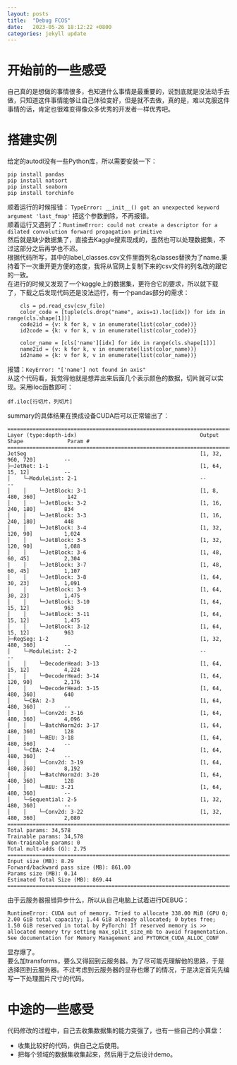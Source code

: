 ```yaml
---
layout: posts
title:  "Debug FCOS"
date:   2023-05-26 18:12:22 +0800
categories: jekyll update
---
```


# 开始前的一些感受
自己真的是想做的事情很多，也知道什么事情是最重要的，说到底就是没法动手去做，只知道这件事情能够让自己体验变好，但是就不去做，真的是，难以克服这件事情的话，肯定也很难变得像众多优秀的开发者一样优秀吧。

# 搭建实例 
给定的autodl没有一些Python库，所以需要安装一下：
```
pip install pandas
pip install natsort
pip install seaborn
pip install torchinfo 
```
顺着运行的时候报错：
`TypeError: __init__() got an unexpected keyword argument 'last_fmap'`
把这个参数删除，不再报错。  
顺着运行又遇到了：`RuntimeError: could not create a descriptor for a dilated convolution forward propagation primitive`  
然后就是缺少数据集了，直接去Kaggle搜索现成的，虽然也可以处理数据集，不过这部分之后再学也不迟。  
根据代码所写，其中的label_classes.csv文件里面列名classes替换为了name.秉持着下一次重开更方便的态度，我将从官网上复制下来的csv文件的列名改的跟它的一致。  
在进行的时候又发现了一个kaggle上的数据集，更符合它的要求，所以就下载了，下载之后发现代码还是没法运行，有一个pandas部分的需求：
```
    cls = pd.read_csv(csv_file)
    color_code = [tuple(cls.drop("name", axis=1).loc[idx]) for idx in range(cls.shape[1])]
    code2id = {v: k for k, v in enumerate(list(color_code))}
    id2code = {k: v for k, v in enumerate(list(color_code))}

    color_name = [cls['name'][idx] for idx in range(cls.shape[1])]
    name2id = {v: k for k, v in enumerate(list(color_name))}
    id2name = {k: v for k, v in enumerate(list(color_name))}
```
报错：`KeyError: "['name'] not found in axis"`  
从这个代码看，我觉得他就是想弄出来后面几个表示颜色的数据，切片就可以实现。采用iloc函数即可：  
```
df.iloc[行切片，列切片]
```
summary的具体结果在换成设备CUDA后可以正常输出了：  
```
==============================================================================================================
Layer (type:depth-idx)                                       Output Shape              Param #
==============================================================================================================
JetSeg                                                       [1, 32, 960, 720]         --
├─JetNet: 1-1                                                [1, 64, 15, 12]           --
│    └─ModuleList: 2-1                                       --                        --
│    │    └─JetBlock: 3-1                                    [1, 8, 480, 360]          142
│    │    └─JetBlock: 3-2                                    [1, 16, 240, 180]         834
│    │    └─JetBlock: 3-3                                    [1, 16, 240, 180]         448
│    │    └─JetBlock: 3-4                                    [1, 32, 120, 90]          1,024
│    │    └─JetBlock: 3-5                                    [1, 32, 120, 90]          1,088
│    │    └─JetBlock: 3-6                                    [1, 48, 60, 45]           2,304
│    │    └─JetBlock: 3-7                                    [1, 48, 60, 45]           1,107
│    │    └─JetBlock: 3-8                                    [1, 64, 30, 23]           1,091
│    │    └─JetBlock: 3-9                                    [1, 64, 30, 23]           1,475
│    │    └─JetBlock: 3-10                                   [1, 64, 15, 12]           963
│    │    └─JetBlock: 3-11                                   [1, 64, 15, 12]           1,475
│    │    └─JetBlock: 3-12                                   [1, 64, 15, 12]           963
├─RegSeg: 1-2                                                [1, 32, 480, 360]         --
│    └─ModuleList: 2-2                                       --                        --
│    │    └─DecoderHead: 3-13                                [1, 64, 15, 12]           4,224
│    │    └─DecoderHead: 3-14                                [1, 64, 120, 90]          2,176
│    │    └─DecoderHead: 3-15                                [1, 64, 480, 360]         640
│    └─CBA: 2-3                                              [1, 64, 480, 360]         --
│    │    └─Conv2d: 3-16                                     [1, 64, 480, 360]         4,096
│    │    └─BatchNorm2d: 3-17                                [1, 64, 480, 360]         128
│    │    └─REU: 3-18                                        [1, 64, 480, 360]         --
│    └─CBA: 2-4                                              [1, 64, 480, 360]         --
│    │    └─Conv2d: 3-19                                     [1, 64, 480, 360]         8,192
│    │    └─BatchNorm2d: 3-20                                [1, 64, 480, 360]         128
│    │    └─REU: 3-21                                        [1, 64, 480, 360]         --
│    └─Sequential: 2-5                                       [1, 32, 480, 360]         --
│    │    └─Conv2d: 3-22                                     [1, 32, 480, 360]         2,080
==============================================================================================================
Total params: 34,578
Trainable params: 34,578
Non-trainable params: 0
Total mult-adds (G): 2.75
==============================================================================================================
Input size (MB): 8.29
Forward/backward pass size (MB): 861.00
Params size (MB): 0.14
Estimated Total Size (MB): 869.44
==============================================================================================================
```
由于云服务器报错异步什么，所以从自己电脑上试着进行DEBUG：
```
RuntimeError: CUDA out of memory. Tried to allocate 338.00 MiB (GPU 0; 2.00 GiB total capacity; 1.44 GiB already allocated; 0 bytes free; 1.50 GiB reserved in total by PyTorch) If reserved memory is >> allocated memory try setting max_split_size_mb to avoid fragmentation.  See documentation for Memory Management and PYTORCH_CUDA_ALLOC_CONF
```
显存爆了。  
要么加transforms，要么又得回到云服务器。为了尽可能先理解他的思路，于是选择回到云服务器。不过考虑到云服务器的显存也爆了的情况，于是决定首先先编写一下处理图片尺寸的代码。
# 中途的一些感受
代码修改的过程中，自己去收集数据集的能力变强了，也有一些自己的小算盘：  
- 收集比较好的代码，供自己之后使用。  
- 把每个领域的数据集收集起来，然后用于之后设计demo。